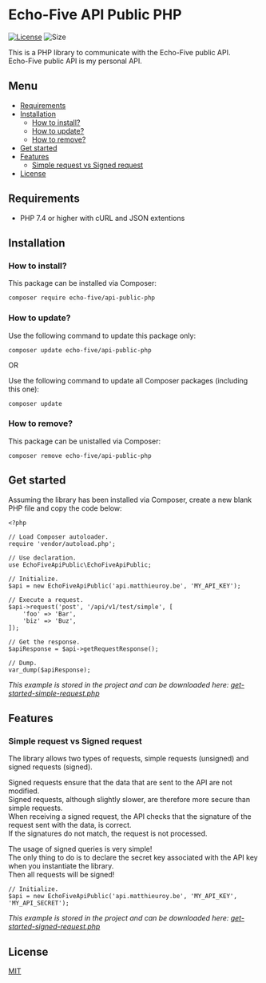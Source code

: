 # Echo-Five API Public PHP

[![License](https://img.shields.io/github/license/echo-five/api-public-php?label=Licence&style=flat-square)](https://github.com/echo-five/api-public-php/blob/master/LICENSE)
![Size](https://img.shields.io/github/languages/code-size/echo-five/api-public-php?label=Size&style=flat-square)

This is a PHP library to communicate with the Echo-Five public API.  
Echo-Five public API is my personal API.

## Menu

- [Requirements](#requirements)
- [Installation](#installation)
    * [How to install?](#how-to-install)
    * [How to update?](#how-to-update)
    * [How to remove?](#how-to-remove)
- [Get started](#get-started)
- [Features](#features)
    * [Simple request vs Signed request](#simple-request-vs-signed-request)
- [License](#license)

## Requirements

- PHP 7.4 or higher with cURL and JSON extentions

## Installation

### How to install?

This package can be installed via Composer:

    composer require echo-five/api-public-php

### How to update?
  
Use the following command to update this package only:

	composer update echo-five/api-public-php

OR  
  
Use the following command to update all Composer packages (including this one):

	composer update

### How to remove?

This package can be unistalled via Composer:

    composer remove echo-five/api-public-php

## Get started

Assuming the library has been installed via Composer, create a new blank PHP file and copy the code below:

	<?php

	// Load Composer autoloader.
	require 'vendor/autoload.php';
	
	// Use declaration.
	use EchoFiveApiPublic\EchoFiveApiPublic;

	// Initialize.
	$api = new EchoFiveApiPublic('api.matthieuroy.be', 'MY_API_KEY');

	// Execute a request.
	$api->request('post', '/api/v1/test/simple', [
	    'foo' => 'Bar',
	    'biz' => 'Buz',
	]);

	// Get the response.
	$apiResponse = $api->getRequestResponse();

	// Dump.
	var_dump($apiResponse);

*This example is stored in the project and can be downloaded here: [get-started-simple-request.php](https://github.com/echo-five/api-public-php/blob/master/examples/get-started-simple-request.php)*

## Features

### Simple request vs Signed request

The library allows two types of requests, simple requests (unsigned) and signed requests (signed).  

Signed requests ensure that the data that are sent to the API are not modified.  
Signed requests, although slightly slower, are therefore more secure than simple requests.  
When receiving a signed request, the API checks that the signature of the request sent with the data, is correct.  
If the signatures do not match, the request is not processed.  

The usage of signed queries is very simple!  
The only thing to do is to declare the secret key associated with the API key when you instantiate the library.  
Then all requests will be signed!

	// Initialize.
	$api = new EchoFiveApiPublic('api.matthieuroy.be', 'MY_API_KEY', 'MY_API_SECRET');

*This example is stored in the project and can be downloaded here: [get-started-signed-request.php](https://github.com/echo-five/api-public-php/blob/master/examples/get-started-signed-request.php)*

## License

[MIT](https://choosealicense.com/licenses/mit/)
